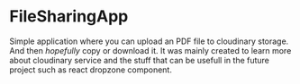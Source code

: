 # FileSharingApp
Simple application where you can upload an PDF file to cloudinary storage. And then *hopefully* copy or download it. It was mainly created to learn more about cloudinary service and the stuff that can be usefull in the future project such as react dropzone component.
